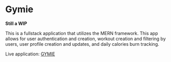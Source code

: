 # Gymie

**Still a WIP**

This is a fullstack application that utilizes the MERN framework. This app allows for user authentication and creation, workout creation and filtering by users, user profile creation and updates, and daily calories burn tracking.

Live application: [GYMIE](https://peaceful-chamber-78096.herokuapp.com/)
